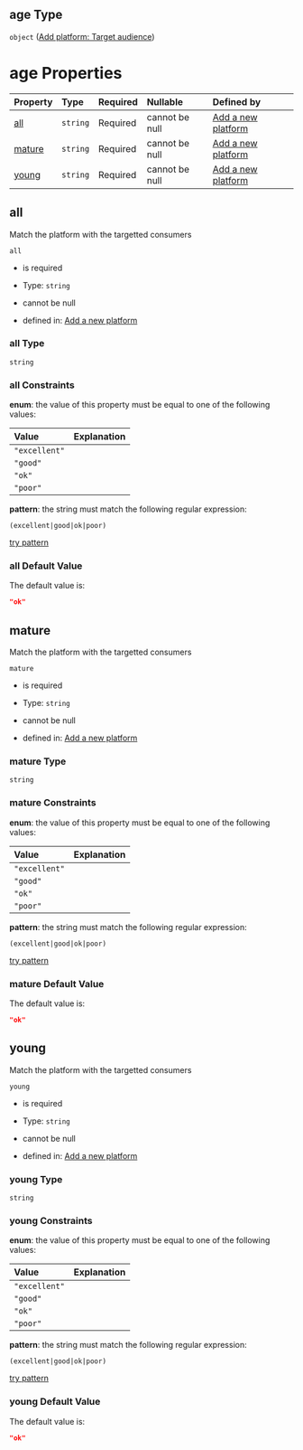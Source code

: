 ## age Type

`object` ([Add platform: Target audience](add-platform-properties-add-platform-target-audience.md))

# age Properties

| Property          | Type     | Required | Nullable       | Defined by                                                                                                                                            |
| :---------------- | :------- | :------- | :------------- | :---------------------------------------------------------------------------------------------------------------------------------------------------- |
| [all](#all)       | `string` | Required | cannot be null | [Add a new platform](add-platform-properties-add-platform-target-audience-properties-all.md "add-platform.json#/properties/age/properties/all")       |
| [mature](#mature) | `string` | Required | cannot be null | [Add a new platform](add-platform-properties-add-platform-target-audience-properties-mature.md "add-platform.json#/properties/age/properties/mature") |
| [young](#young)   | `string` | Required | cannot be null | [Add a new platform](add-platform-properties-add-platform-target-audience-properties-young.md "add-platform.json#/properties/age/properties/young")   |

## all

Match the platform with the targetted consumers

`all`

*   is required

*   Type: `string`

*   cannot be null

*   defined in: [Add a new platform](add-platform-properties-add-platform-target-audience-properties-all.md "add-platform.json#/properties/age/properties/all")

### all Type

`string`

### all Constraints

**enum**: the value of this property must be equal to one of the following values:

| Value         | Explanation |
| :------------ | :---------- |
| `"excellent"` |             |
| `"good"`      |             |
| `"ok"`        |             |
| `"poor"`      |             |

**pattern**: the string must match the following regular expression: 

```regexp
(excellent|good|ok|poor)
```

[try pattern](https://regexr.com/?expression=\(excellent%7Cgood%7Cok%7Cpoor\) "try regular expression with regexr.com")

### all Default Value

The default value is:

```json
"ok"
```

## mature

Match the platform with the targetted consumers

`mature`

*   is required

*   Type: `string`

*   cannot be null

*   defined in: [Add a new platform](add-platform-properties-add-platform-target-audience-properties-mature.md "add-platform.json#/properties/age/properties/mature")

### mature Type

`string`

### mature Constraints

**enum**: the value of this property must be equal to one of the following values:

| Value         | Explanation |
| :------------ | :---------- |
| `"excellent"` |             |
| `"good"`      |             |
| `"ok"`        |             |
| `"poor"`      |             |

**pattern**: the string must match the following regular expression: 

```regexp
(excellent|good|ok|poor)
```

[try pattern](https://regexr.com/?expression=\(excellent%7Cgood%7Cok%7Cpoor\) "try regular expression with regexr.com")

### mature Default Value

The default value is:

```json
"ok"
```

## young

Match the platform with the targetted consumers

`young`

*   is required

*   Type: `string`

*   cannot be null

*   defined in: [Add a new platform](add-platform-properties-add-platform-target-audience-properties-young.md "add-platform.json#/properties/age/properties/young")

### young Type

`string`

### young Constraints

**enum**: the value of this property must be equal to one of the following values:

| Value         | Explanation |
| :------------ | :---------- |
| `"excellent"` |             |
| `"good"`      |             |
| `"ok"`        |             |
| `"poor"`      |             |

**pattern**: the string must match the following regular expression: 

```regexp
(excellent|good|ok|poor)
```

[try pattern](https://regexr.com/?expression=\(excellent%7Cgood%7Cok%7Cpoor\) "try regular expression with regexr.com")

### young Default Value

The default value is:

```json
"ok"
```
